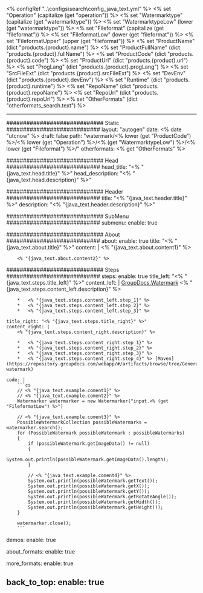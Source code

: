 <% configRef "..\\configs\\search\\config_java_text.yml" %>
<% set "Operation" (capitalize (get "operation")) %>
<% set "Watermarktype" (capitalize (get "watermarktype")) %>
<% set "WatermarktypeLow" (lower (get "watermarktype")) %>
<% set "Fileformat" (capitalize (get "fileformat")) %>
<% set "FileformatLow" (lower (get "fileformat")) %>
<% set "FileformatUpper" (upper (get "fileformat")) %>
<% set "ProductName" (dict "products.{product}.name") %>
<% set "ProductFullName" (dict "products.{product}.fullName") %>
<% set "ProductCode" (dict "products.{product}.code") %>
<% set "ProductUrl" (dict "products.{product}.url") %>
<% set "ProgLang" (dict "products.{product}.progLang") %>
<% set "SrcFileExt" (dict "products.{product}.srcFileExt") %>
<% set "DevEnv" (dict "products.{product}.devEnv") %>
<% set "Runtime" (dict "products.{product}.runtime") %>
<% set "RepoName" (dict "products.{product}.repoName") %>
<% set "RepoUrl" (dict "products.{product}.repoUrl") %>
<% set "OtherFormats" (dict "otherformats_search.text") %>

---
############################# Static ############################
layout: "autogen"
date: <% date "utcnow" %>
draft: false
path: "watermark/<% lower (get "ProductCode") %>/<% lower (get "Operation") %>/<% (get "WatermarktypeLow") %>/<% lower (get "Fileformat") %>/"
otherformats: <% get "OtherFormats" %>

############################# Head ############################
head_title: "<% "{java_text.head.title}" %>"
head_description: "<% "{java_text.head.description}" %>"

############################# Header ############################
title: "<% "{java_text.header.title}" %>"
description: "<% "{java_text.header.description}" %>"

############################# SubMenu ############################
submenu:
    enable: true

############################# About ############################
about:
    enable: true
    title: "<% "{java_text.about.title}" %>"
    content: |
        <% "{java_text.about.content1}" %>
        
        <% "{java_text.about.content2}" %>

############################# Steps ############################
steps:
    enable: true
    title_left: "<% "{java_text.steps.title_left}" %>"
    content_left: |
        [GroupDocs.Watermark](<% lower (get "ProductUrl") %>) <% "{java_text.steps.content_left.description}" %>

        *   <% "{java_text.steps.content_left.step_1}" %>
        *   <% "{java_text.steps.content_left.step_2}" %>
        *   <% "{java_text.steps.content_left.step_3}" %>
        
    title_right: "<% "{java_text.steps.title_right}" %>"
    content_right: |
        <% "{java_text.steps.content_right.description}" %>

        *   <% "{java_text.steps.content_right.step_1}" %>
        *   <% "{java_text.steps.content_right.step_2}" %>
        *   <% "{java_text.steps.content_right.step_3}" %>
        *   <% "{java_text.steps.content_right.step_4}" %> [Maven](https://repository.groupdocs.com/webapp/#/artifacts/browse/tree/General/repo/com/groupdocs/groupdocs-watermark)
        
    code: |
        ```cs
        // <% "{java_text.example.coment1}" %>
        // <% "{java_text.example.coment2}" %>
        Watermarker watermarker = new Watermarker("input.<% (get "FileformatLow") %>")
        
        // <% "{java_text.example.coment3}" %>
        PossibleWatermarkCollection possibleWatermarks = watermarker.search();
        for (PossibleWatermark possibleWatermark : possibleWatermarks)
        {
            if (possibleWatermark.getImageData() != null)
            {
                System.out.println(possibleWatermark.getImageData().length);
            }

            // <% "{java_text.example.coment4}" %>
            System.out.println(possibleWatermark.getText());
            System.out.println(possibleWatermark.getX());
            System.out.println(possibleWatermark.getY());
            System.out.println(possibleWatermark.getRotateAngle());
            System.out.println(possibleWatermark.getWidth());
            System.out.println(possibleWatermark.getHeight());
        }

        watermarker.close();
        ```        

demos:
    enable: true
        

about_formats:
    enable: true


more_formats:
    enable: true


back_to_top:
    enable: true
---